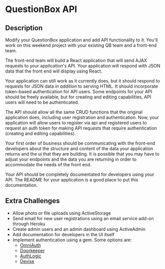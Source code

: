 # QuestionBox API

## Description

Modify your QuestionBox application and add API functionality to it. You'll work on this weekend project with your existing QB team and a front-end team.

The front-end team will build a React application that will send AJAX requests to your application's API. Your application will respond with JSON data that the front end will display using React.

Your application can still work as it currently does, but it should respond to requests for JSON data _in addition_ to serving HTML. It should incorporate token-based authentication for API users. Some endpoints for your API should be freely available, but for creating and editing capabilities, API users will need to be authenticated.

The API should allow all the same CRUD functions that the original application does, including user registration and authentication. Now, your application will allow users to register via api and registered users to request an auth token for making API requests that require authentication (creating and editing capabilities).

Your first order of business should be communicating with the front-end developers about the structure and content of the data your application returns and the ui that they are building. It is possible that you may have to adjust your endpoints and the data you are returning in order to accommodate the needs of the front end.

Your API should be completely documentated for developers using your API. The README for your application is a good place to put this documentation.

## Extra Challenges

- Allow photo or file uploads using ActiveStorage
- Send email for new user registrations using an email service add-on through Heroku
- Create admin users and an admin dashboard using ActiveAdmin
- Add documentation for developers in the UI itself
- Implement authentication using a gem. Some options are:
  - [OmniAuth](https://github.com/omniauth/omniauth)
  - [Doorkeeper](https://github.com/doorkeeper-gem/doorkeeper)
  - [AuthLogic](https://github.com/binarylogic/authlogic)
  - [Devise](https://github.com/omniauth/omniauth)
